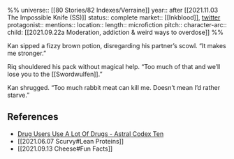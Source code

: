%%
universe:: [[80 Stories/82 Indexes/Verraine]]
year:: after [[2021.11.03 The Impossible Knife (SS)]]
status:: complete
market:: [[Inkblood]], [twitter](https://twitter.com/EleanorKonik/status/1404053940325568515)
protagonist::
mentions::
location::
length:: microfiction
pitch:: 
character-arc::
child: [[2021.09.22a Moderation, addiction & weird ways to overdose]]
%% 

Kan sipped a fizzy brown potion, disregarding his partner’s scowl. “It makes me stronger.” 

Riq shouldered his pack without magical help. “Too much of that and we’ll lose you to the [[Swordwulfen]].” 

Kan shrugged. “Too much rabbit meat can kill me. Doesn’t mean I’d rather starve.”

## References
* [Drug Users Use A Lot Of Drugs - Astral Codex Ten](https://astralcodexten.substack.com/p/drug-users-use-a-lot-of-drugs)
* [[2021.06.07 Scurvy#Lean Proteins]]
* [[2021.09.13 Cheese#Fun Facts]]
